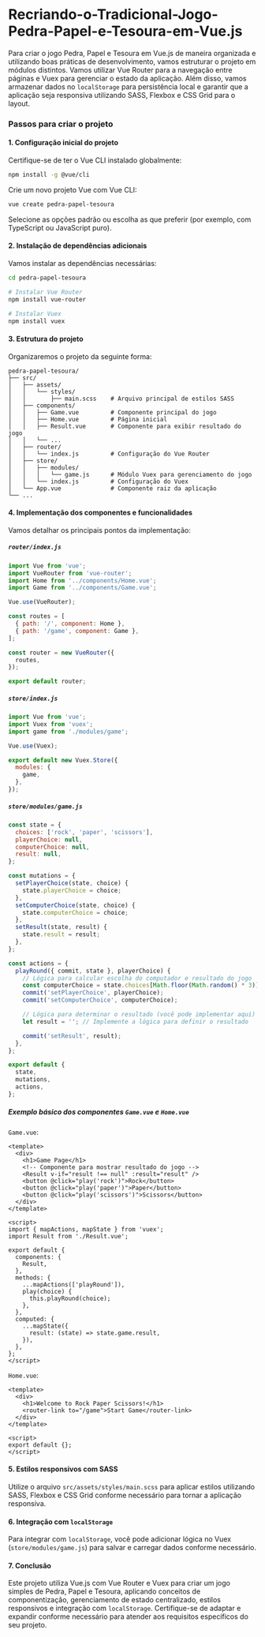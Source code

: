 # Recriando-o-Tradicional-Jogo-Pedra-Papel-e-Tesoura-em-Vue.js

Para criar o jogo Pedra, Papel e Tesoura em Vue.js de maneira organizada e utilizando boas práticas de desenvolvimento, vamos estruturar o projeto em módulos distintos. Vamos utilizar Vue Router para a navegação entre páginas e Vuex para gerenciar o estado da aplicação. Além disso, vamos armazenar dados no `localStorage` para persistência local e garantir que a aplicação seja responsiva utilizando SASS, Flexbox e CSS Grid para o layout.

### Passos para criar o projeto

#### 1. Configuração inicial do projeto

Certifique-se de ter o Vue CLI instalado globalmente:

```bash
npm install -g @vue/cli
```

Crie um novo projeto Vue com Vue CLI:

```bash
vue create pedra-papel-tesoura
```

Selecione as opções padrão ou escolha as que preferir (por exemplo, com TypeScript ou JavaScript puro).

#### 2. Instalação de dependências adicionais

Vamos instalar as dependências necessárias:

```bash
cd pedra-papel-tesoura

# Instalar Vue Router
npm install vue-router

# Instalar Vuex
npm install vuex
```

#### 3. Estrutura do projeto

Organizaremos o projeto da seguinte forma:

```
pedra-papel-tesoura/
├── src/
│   ├── assets/
│   │   └── styles/
│   │       ├── main.scss    # Arquivo principal de estilos SASS
│   ├── components/
│   │   ├── Game.vue         # Componente principal do jogo
│   │   ├── Home.vue         # Página inicial
│   │   ├── Result.vue       # Componente para exibir resultado do jogo
│   │   └── ...
│   ├── router/
│   │   └── index.js         # Configuração do Vue Router
│   ├── store/
│   │   ├── modules/
│   │   │   └── game.js      # Módulo Vuex para gerenciamento do jogo
│   │   └── index.js         # Configuração do Vuex
│   └── App.vue              # Componente raiz da aplicação
└── ...
```

#### 4. Implementação dos componentes e funcionalidades

Vamos detalhar os principais pontos da implementação:

##### `router/index.js`

```javascript
import Vue from 'vue';
import VueRouter from 'vue-router';
import Home from '../components/Home.vue';
import Game from '../components/Game.vue';

Vue.use(VueRouter);

const routes = [
  { path: '/', component: Home },
  { path: '/game', component: Game },
];

const router = new VueRouter({
  routes,
});

export default router;
```

##### `store/index.js`

```javascript
import Vue from 'vue';
import Vuex from 'vuex';
import game from './modules/game';

Vue.use(Vuex);

export default new Vuex.Store({
  modules: {
    game,
  },
});
```

##### `store/modules/game.js`

```javascript
const state = {
  choices: ['rock', 'paper', 'scissors'],
  playerChoice: null,
  computerChoice: null,
  result: null,
};

const mutations = {
  setPlayerChoice(state, choice) {
    state.playerChoice = choice;
  },
  setComputerChoice(state, choice) {
    state.computerChoice = choice;
  },
  setResult(state, result) {
    state.result = result;
  },
};

const actions = {
  playRound({ commit, state }, playerChoice) {
    // Lógica para calcular escolha do computador e resultado do jogo
    const computerChoice = state.choices[Math.floor(Math.random() * 3)];
    commit('setPlayerChoice', playerChoice);
    commit('setComputerChoice', computerChoice);

    // Lógica para determinar o resultado (você pode implementar aqui)
    let result = ''; // Implemente a lógica para definir o resultado

    commit('setResult', result);
  },
};

export default {
  state,
  mutations,
  actions,
};
```

##### Exemplo básico dos componentes `Game.vue` e `Home.vue`

`Game.vue`:

```vue
<template>
  <div>
    <h1>Game Page</h1>
    <!-- Componente para mostrar resultado do jogo -->
    <Result v-if="result !== null" :result="result" />
    <button @click="play('rock')">Rock</button>
    <button @click="play('paper')">Paper</button>
    <button @click="play('scissors')">Scissors</button>
  </div>
</template>

<script>
import { mapActions, mapState } from 'vuex';
import Result from './Result.vue';

export default {
  components: {
    Result,
  },
  methods: {
    ...mapActions(['playRound']),
    play(choice) {
      this.playRound(choice);
    },
  },
  computed: {
    ...mapState({
      result: (state) => state.game.result,
    }),
  },
};
</script>
```

`Home.vue`:

```vue
<template>
  <div>
    <h1>Welcome to Rock Paper Scissors!</h1>
    <router-link to="/game">Start Game</router-link>
  </div>
</template>

<script>
export default {};
</script>
```

#### 5. Estilos responsivos com SASS

Utilize o arquivo `src/assets/styles/main.scss` para aplicar estilos utilizando SASS, Flexbox e CSS Grid conforme necessário para tornar a aplicação responsiva.

#### 6. Integração com `localStorage`

Para integrar com `localStorage`, você pode adicionar lógica no Vuex (`store/modules/game.js`) para salvar e carregar dados conforme necessário.

#### 7. Conclusão

Este projeto utiliza Vue.js com Vue Router e Vuex para criar um jogo simples de Pedra, Papel e Tesoura, aplicando conceitos de componentização, gerenciamento de estado centralizado, estilos responsivos e integração com `localStorage`. Certifique-se de adaptar e expandir conforme necessário para atender aos requisitos específicos do seu projeto.
